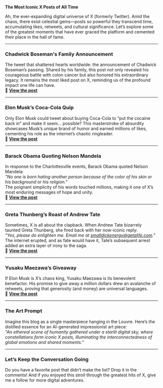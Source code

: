 **The Most Iconic X Posts of All Time**

Ah, the ever-expanding digital universe of X (formerly Twitter). Amid the chaos, there exist celestial gems—posts so powerful they transcend time, accumulating likes, retweets, and cultural significance. Let’s explore some of the greatest moments that have ever graced the platform and cemented their place in the hall of fame.

---

### **Chadwick Boseman's Family Announcement**  
The tweet that shattered hearts worldwide: the announcement of Chadwick Boseman’s passing. Shared by his family, this post not only revealed his courageous battle with colon cancer but also honored his extraordinary legacy. It remains the most liked post on X, reminding us of the profound impact one life can have.  
📌 **[View the post](https://twitter.com/chadwickboseman/status/1299530165463199747)**  

---

### **Elon Musk’s Coca-Cola Quip**  
Only Elon Musk could tweet about buying Coca-Cola to “put the cocaine back in” and make it seem… possible? This masterstroke of absurdity showcases Musk’s unique brand of humor and earned millions of likes, cementing his role as the internet’s chaotic ringleader.  
📌 **[View the post](https://x.com/elonmusk/status/1519480761749016577)**  

---

### **Barack Obama Quoting Nelson Mandela**  
In response to the Charlottesville events, Barack Obama quoted Nelson Mandela:  
*"No one is born hating another person because of the color of his skin or his background or his religion."*  
The poignant simplicity of his words touched millions, making it one of X’s most enduring messages of hope and unity.  
📌 **[View the post](https://twitter.com/BarackObama/status/896523232098078720)**  

---

### **Greta Thunberg’s Roast of Andrew Tate**  
Sometimes, X is all about the clapback. When Andrew Tate bizarrely taunted Greta Thunberg, she fired back with her now-iconic reply:  
*"Yes, please do enlighten me. Email me at smalldickenergy@getalife.com."*  
The internet erupted, and as fate would have it, Tate’s subsequent arrest added an extra layer of irony to the saga.  
📌 **[View the post](https://twitter.com/GretaThunberg/status/1608056944501178368)**  

---

### **Yusaku Maezawa’s Giveaway**  
If Elon Musk is X’s chaos king, Yusaku Maezawa is its benevolent benefactor. His promise to give away a million dollars drew an avalanche of retweets, proving that generosity (and money) are universal languages.  
📌 **[View the post](https://x.com/yousuck2020/status/1215649194213437441)**  

---

### The Art Prompt  
Imagine this blog as a single masterpiece hanging in the Louvre. Here’s the distilled essence for an AI-generated impressionist art piece:  
*"An ethereal scene of humanity gathered under a starlit digital sky, where constellations form iconic X posts, illuminating the interconnectedness of global emotions and shared moments."*

---

### Let’s Keep the Conversation Going  
Do you have a favorite post that didn’t make the list? Drop it in the comments! And if you enjoyed this stroll through the greatest hits of X, give me a follow for more digital adventures.